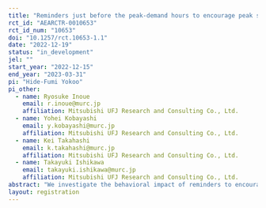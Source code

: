 ```yaml
---
title: "Reminders just before the peak-demand hours to encourage peak shift of electricity consumption: Evidence from Japan"
rct_id: "AEARCTR-0010653"
rct_id_num: "10653"
doi: "10.1257/rct.10653-1.1"
date: "2022-12-19"
status: "in_development"
jel: ""
start_year: "2022-12-15"
end_year: "2023-03-31"
pi: "Hide-Fumi Yokoo"
pi_other:
  - name: Ryosuke Inoue
    email: r.inoue@murc.jp
    affiliation: Mitsubishi UFJ Research and Consulting Co., Ltd.
  - name: Yohei Kobayashi
    email: y.kobayashi@murc.jp
    affiliation: Mitsubishi UFJ Research and Consulting Co., Ltd.
  - name: Kei Takahashi
    email: k.takahashi@murc.jp
    affiliation: Mitsubishi UFJ Research and Consulting Co., Ltd.
  - name: Takayuki Ishikawa
    email: takayuki.ishikawa@murc.jp
    affiliation: Mitsubishi UFJ Research and Consulting Co., Ltd.
abstract: "We investigate the behavioral impact of reminders to encourage energy savings of consumers in Japan. Our reminders will be sent just before the peak-demand hours, as the marginal cost of electricity is substantially higher at these hours than during the rest of the hours in a month. We use mobile phone app and SMS to send the reminders. In front of the reminders, messages to encourage demand shift (moral suasion) are also sent to both control and treatment groups. "
layout: registration
---
```


